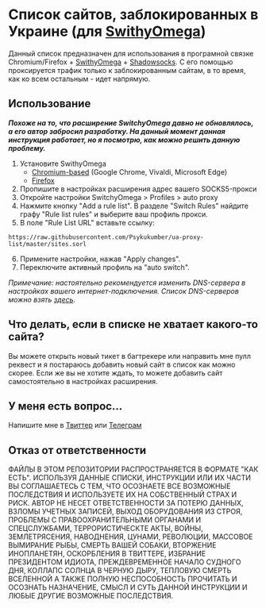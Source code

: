 # Список сайтов, заблокированных в Украине (для [SwithyOmega](https://github.com/FelisCatus/SwitchyOmega))

Данный список предназначен для использования в програмной связке Chromium/Firefox + [SwithyOmega](https://github.com/FelisCatus/SwitchyOmega) + [Shadowsocks](https://shadowsocks.org). С его помощью проксируется трафик только к заблокированным сайтам, в то время, как ко всем остальным - идет напрямую.

## Использование

_**Похоже на то, что расширение SwitchyOmega давно не обновлялось, а его автор забросил разработку. На данный момент данная инструкция работает, но я посмотрю, как можно решить данную проблему.**_

1. Установите SwithyOmega 
    * [Chromium-based](https://chrome.google.com/webstore/detail/padekgcemlokbadohgkifijomclgjgif) (Google Chrome, Vivaldi, Microsoft Edge)
    * [Firefox](https://addons.mozilla.org/en-US/firefox/addon/switchyomega/) 
2. Пропишите в настройках расширения адрес вашего SOCKS5-прокси
3. Откройте настройки SwitchyOmega > Profiles > auto proxy
4. Нажмите кнопку "Add a rule list". В разделе "Switch Rules" найдите графу "Rule list rules" и выберите ваш профиль прокси.
5. В поле "Rule List URL" вставьте ссылку:
```
https://raw.githubusercontent.com/Psykukumber/ua-proxy-list/master/sites.sorl
```


6. Примените настройки, нажав "Apply changes". 
7. Переключите активный профиль на "auto switch".

_Примечание: настоятельно рекомендуется изменить DNS-сервера в настройках вашего интернет-подключения. Список DNS-серверов можно взять [здесь](https://www.privacytools.io/providers/dns/)._

## Что делать, если в списке не хватает какого-то сайта?

Вы можете открыть новый тикет в багтрекере или направить мне пулл реквест и я постараюсь добавить новый сайт в список как можно скорее. Если же вы не хотите ждать, то можете добавить сайт самостоятельно в настройках расширения.

## У меня есть вопрос...

Напишите мне в [Твиттер](https://twitter.com/psykukumber) или [Телеграм](https://t.me/psykukumber)

## Отказ от ответственности

ФАЙЛЫ В ЭТОМ РЕПОЗИТОРИИ РАСПРОСТРАНЯЕТСЯ В ФОРМАТЕ "КАК ЕСТЬ". ИСПОЛЬЗУЯ ДАННЫЕ СПИСКИ, ИНСТРУКЦИИ ИЛИ ИХ ЧАСТИ ВЫ СОГЛАШАЕТЕСЬ С ТЕМ, ЧТО ОСОЗНАЕТЕ ВСЕ ВОЗМОЖНЫЕ ПОСЛЕДСТВИЯ И ИСПОЛЬЗУЕТЕ ИХ НА СОБСТВЕННЫЙ СТРАХ И РИСК. АВТОР НЕ НЕСЕТ ОТВЕТСТВЕННОСТИ ЗА ПОТЕРЮ ДАННЫХ, ВЗЛОМЫ УЧЕТНЫХ ЗАПИСЕЙ, ВЫХОД ОБОРУДОВАНИЯ ИЗ СТРОЯ, ПРОБЛЕМЫ С ПРАВООХРАНИТЕЛЬНЫМИ ОРГАНАМИ И СПЕЦСЛУЖБАМИ, ТЕРРОРИСТИЧЕСКТЕ АКТЫ, ВОЙНЫ, ЗЕМЛЕТРЯСЕНИЯ, НАВОДНЕНИЯ, ЦУНАМИ, РЕВОЛЮЦИИ, МАССОВОЕ ВЫМИРАНИЕ РЫБЫ, СМЕРТЬ ВАШЕЙ СОБАКИ, ВТОРЖЕНИЕ ИНОПЛАНЕТЯН, ОСКОРБЛЕНИЯ В ТВИТТЕРЕ, ИЗБРАНИЕ ПРЕЗИДЕНТОМ ИДИОТА, ПРЕЖДЕВРЕМЕННОЕ НАЧАЛО СУДНОГО ДНЯ, КОЛЛАПС СОЛНЦА В ЧЕРНУЮ ДЫРУ, ТЕПЛОВУЮ СМЕРТЬ ВСЕЛЕННОЙ А ТАКЖЕ ПОЛНУЮ НЕСПОСОБНОСТЬ ПРОЧИТАТЬ И ОСОЗНАТЬ НАЗНАЧЕНИЕ, СМЫСЛ И СУТЬ ДАННОЙ ИНСТРУКЦИИ И ЛЮБЫЕ ДРУГИЕ ВОЗМОЖНЫЕ ПОСЛЕДСТВИЯ.
